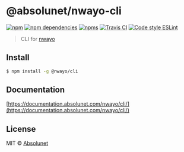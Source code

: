 # @absolunet/nwayo-cli

[![npm](https://img.shields.io/npm/v/@absolunet/nwayo-cli.svg)](https://www.npmjs.com/package/@absolunet/nwayo-cli)
[![npm dependencies](https://david-dm.org/absolunet/nwayo/status.svg?path=packages/cli)](https://david-dm.org/absolunet/nwayo?path=packages/cli)
[![npms](https://badges.npms.io/%40absolunet%2Fnwayo-cli.svg)](https://npms.io/search?q=%40absolunet%2Fnwayo-cli)
[![Travis CI](https://api.travis-ci.org/absolunet/nwayo.svg?branch=master)](https://travis-ci.org/absolunet/nwayo/builds)
[![Code style ESLint](https://img.shields.io/badge/code_style-@absolunet/node-659d32.svg)](https://github.com/absolunet/eslint-config-node)

> CLI for [nwayo](https://absolunet.github.io/nwayo/)


## Install

```bash
$ npm install -g @nwayo/cli
```

## Documentation

[https://documentation.absolunet.com/nwayo/cli/](https://documentation.absolunet.com/nwayo/cli/)

## License

MIT © [Absolunet](https://absolunet.com)
